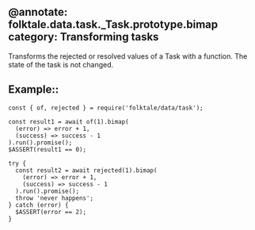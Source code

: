 @annotate: folktale.data.task._Task.prototype.bimap
category: Transforming tasks
---

Transforms the rejected or resolved values of a Task with a function. The state of the task is not changed.


## Example::

    const { of, rejected } = require('folktale/data/task');
    
    const result1 = await of(1).bimap(
      (error) => error + 1,
      (success) => success - 1
    ).run().promise();
    $ASSERT(result1 == 0);
    
    try {
      const result2 = await rejected(1).bimap(
        (error) => error + 1,
        (success) => success - 1
      ).run().promise();
      throw 'never happens';
    } catch (error) {
      $ASSERT(error == 2);
    }
